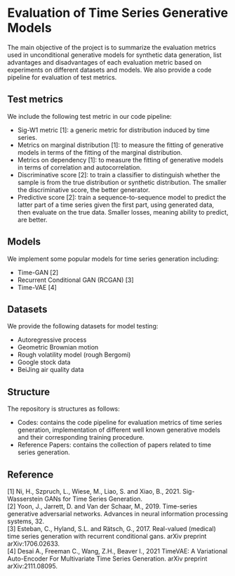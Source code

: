# Evaluation of Time Series Generative Models

The main objective of the project is to summarize the evaluation metrics used in unconditional generative models for synthetic data generation, list advantages and disadvantages of each evaluation metric based on experiments on different datasets and models. We also provide a code pipeline for evaluation of test metrics. 

## Test metrics
We include the following test metric in our code pipeline:
- Sig-W1 metric [1]: a generic metric for distribution induced by time series.  
- Metrics on marginal distribution [1]: to measure the fitting of generative models in terms of the fitting of the marginal distribution.  
- Metrics on dependency [1]: to measure the fitting of generative models in terms of correlation and autocorrelation.  
- Discriminative score [2]: to train a classifier to distinguish whether the sample is from the true distribution or synthetic distribution. The smaller the discriminative score, the better generator.  
- Predictive score [2]: train a sequence-to-sequence model to predict the latter part of a time series given the first part, using generated data, then evaluate on the true data. Smaller losses, meaning ability to predict, are better.  

## Models
We implement some popular models for time series generation including:
- Time-GAN [2]
- Recurrent Conditional GAN (RCGAN) [3]
- Time-VAE [4]

## Datasets
We provide the following datasets for model testing:
- Autoregressive process
- Geometric Brownian motion
- Rough volatility model (rough Bergomi)
- Google stock data
- BeiJing air quality data

## Structure
The repository is structures as follows: 
- Codes: contains the code pipeline for evaluation metrics of time series generation, implementation of different well known generative models and their corresponding training procedure.
- Reference Papers: contains the collection of papers related to time series generation.

## Reference
[1] Ni, H., Szpruch, L., Wiese, M., Liao, S. and Xiao, B., 2021. Sig-Wasserstein GANs for Time Series Generation.  
[2] Yoon, J., Jarrett, D. and Van der Schaar, M., 2019. Time-series generative adversarial networks. Advances in neural information processing systems, 32.  
[3] Esteban, C., Hyland, S.L. and Rätsch, G., 2017. Real-valued (medical) time series generation with recurrent conditional gans. arXiv preprint arXiv:1706.02633.  
[4] Desai A., Freeman C., Wang, Z.H., Beaver I., 2021 TimeVAE: A Variational Auto-Encoder For Multivariate Time Series Generation. arXiv preprint arXiv:2111.08095.

